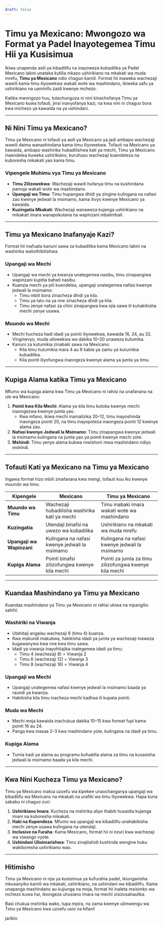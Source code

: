 ```yaml
---
draft: false
---
```

# Timu ya Mexicano: Mwongozo wa Format ya Padel Inayotegemea Timu Hii ya Kusisimua

Ikiwa unapenda asili ya kibadilifu na inayoweza kubadilika ya Padel Mexicano lakini unataka kutilia mkazo ushirikiano na mkakati wa muda mrefu, **Timu ya Mexicano** ndio chaguo kamili. Format hii inaweka wachezaji wawili kama timu iliyowekwa wakati wote wa mashindano, ikiweka safu ya ushirikiano na uaminifu zaidi kwenye mchezo.

Katika mwongozo huu, tutachunguza ni nini kinachofanya Timu ya Mexicano kuwa tofauti, jinsi inavyofanya kazi, na kwa nini ni chaguo bora kwa michezo ya kawaida na ya ushindani.

---

## **Ni Nini Timu ya Mexicano?**

Timu ya Mexicano ni tofauti ya asili ya Mexicano ya jadi ambapo wachezaji wawili daima wanashindana kama timu iliyowekwa. Tofauti na Mexicano ya kawaida, ambapo washirika hubadilishwa kati ya mechi, Timu ya Mexicano inaendelea kuweka ushirikiano, kuruhusu wachezaji kuendeleza na kuboresha mikakati yao kama timu.

### **Vipengele Muhimu vya Timu ya Mexicano**
- **Timu Zilizowekwa**: Wachezaji wawili hufanya timu na kushindana pamoja wakati wote wa mashindano.
- **Upangaji wa Timu**: Timu hupangwa dhidi ya zingine kulingana na nafasi zao kwenye jedwali la msimamo, kama ilivyo kwenye Mexicano ya kawaida.
- **Kuzingatia Mkakati**: Wachezaji wanaweza kujenga ushirikiano na mikakati imara wanapokutana na wapinzani mbalimbali.

---

## **Timu ya Mexicano Inafanyaje Kazi?**

Format hii inafuata kanuni sawa za kubadilika kama Mexicano lakini na washirika waliothibitishwa.

### **Upangaji wa Mechi**
- Upangaji wa mechi ya kwanza unategemea nasibu, timu zinapangiwa wapinzani kupitia bahati nasibu.
- Kuanzia mechi ya pili kuendelea, upangaji unategemea nafasi kwenye jedwali la msimamo:
  - Timu mbili bora zinacheza dhidi ya kila.
  - Timu ya tatu na ya nne zinacheza dhidi ya kila.
  - Timu zenye nafasi za chini zinapangwa kwa njia sawa ili kuhakikisha mechi zenye usawa.

### **Muundo wa Mechi**
- Mechi hucheza hadi idadi ya pointi iliyowekwa, kawaida 16, 24, au 32. Vinginevyo, muda uliowekwa wa dakika 10–20 unaweza kutumika.
- Kanuni za kutumikia zinabaki sawa na Mexicano:
  - Kila timu hutumikia mara 4 au 6 kabla ya zamu ya kutumikia kubadilika.
  - Kila pointi iliyofungwa inaongeza kwenye alama ya jumla ya timu.

---

## **Kupiga Alama katika Timu ya Mexicano**

Mfumo wa kupiga alama kwa Timu ya Mexicano ni rahisi na unafanana na ule wa Mexicano:

1. **Pointi kwa Kila Mechi**: Alama ya kila timu kutoka kwenye mechi inaongezwa kwenye jumla yao.
   - Kwa mfano, ikiwa mechi inamalizika 20–12, timu inayoshinda inaongeza pointi 20, na timu inayopoteza inaongeza pointi 12 kwenye alama zao.
2. **Nafasi kwenye Jedwali la Msimamo**: Timu zinapangwa kwenye jedwali la msimamo kulingana na jumla yao ya pointi kwenye mechi zote.
3. **Mshindi**: Timu yenye alama kubwa mwishoni mwa mashindano ndiyo mshindi.

---

## **Tofauti Kati ya Mexicano na Timu ya Mexicano**

Ingawa format hizo mbili zinafanana kwa mengi, tofauti kuu iko kwenye muundo wa timu:

| **Kipengele**           | **Mexicano**                                     | **Timu ya Mexicano**                              |
|-------------------------|-------------------------------------------------|---------------------------------------------------|
| **Muundo wa Timu**      | Wachezaji hubadilisha washirika kati ya mechi    | Timu inabaki imara wakati wote wa mashindano      |
| **Kuzingatia**          | Utendaji binafsi na uwezo wa kubadilika         | Ushirikiano na mkakati wa muda mrefu              |
| **Upangaji wa Wapinzani**| Kulingana na nafasi kwenye jedwali la msimamo  | Kulingana na nafasi kwenye jedwali la msimamo    |
| **Kupiga Alama**        | Pointi binafsi zilizofungwa kwenye kila mechi   | Pointi za jumla za timu zilizofungwa kwenye kila mechi |

---

## **Kuandaa Mashindano ya Timu ya Mexicano**

Kuandaa mashindano ya Timu ya Mexicano ni rahisi ukiwa na mpangilio sahihi:

### **Washiriki na Viwanja**
- Utahitaji angalau wachezaji 8 (timu 4) kuanza.
- Kwa makundi makubwa, hakikisha idadi ya jumla ya wachezaji inaweza kugawanywa kwa nne kwa timu sawa.
- Idadi ya viwanja inayohitajika inategemea idadi ya timu:
  - Timu 4 (wachezaji 8) = Viwanja 2
  - Timu 6 (wachezaji 12) = Viwanja 3
  - Timu 8 (wachezaji 16) = Viwanja 4

### **Upangaji wa Mechi**
- Upangaji unategemea nafasi kwenye jedwali la msimamo baada ya raundi ya kwanza.
- Hakikisha kila timu inacheza mechi kadhaa ili kupata pointi.

### **Muda wa Mechi**
- Mechi moja kawaida inachukua dakika 10–15 kwa format fupi kama pointi 16 au 24.
- Panga kwa masaa 2–3 kwa mashindano yote, kulingana na idadi ya timu.

### **Kupiga Alama**
- Tumia kadi ya alama au programu kufuatilia alama za timu na kusasisha jedwali la msimamo baada ya kila mechi.

---

## **Kwa Nini Kucheza Timu ya Mexicano?**

Timu ya Mexicano inatoa uzoefu wa kipekee unaochanganya upangaji wa kibadilifu wa Mexicano na mkakati na urafiki wa timu iliyowekwa. Hapa kuna sababu ni chaguo zuri:

1. **Ushirikiano Imara**: Kucheza na mshirika aliye thabiti husaidia kujenga imani na kuboresha mikakati.
2. **Haki na Kupendeza**: Mfumo wa upangaji wa kibadilifu unahakikisha mechi zenye usawa kulingana na utendaji.
3. **Inclusive na Furaha**: Kama Mexicano, format hii ni nzuri kwa wachezaji wa viwango vyote.
4. **Ushindani Ulioimarishwa**: Timu zinajitahidi kushinda wengine huku wakiboresha ushirikiano wao.

---

## **Hitimisho**

Timu ya Mexicano ni njia ya kusisimua ya kufurahia padel, ikiunganisha mkusanyiko kamili wa mkakati, ushirikiano, na ushindani wa kibadilifu. Kama unapanga mashindano au kujiunga na moja, format hii inaleta msisimko wa mchezo kuwa hai, ikiongeza uhusiano imara na mechi zisizosahaulika.

Basi chukua mshirika wako, tupa mpira, na zama kwenye ulimwengu wa Timu ya Mexicano kwa uzoefu usio na kifani!

jaribio